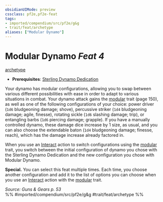 ```yaml
---
obsidianUIMode: preview
cssclass: pf2e,pf2e-feat
tags:
- imported/compendium/src/pf2e/g&g
- trait/feat/archetype
aliases: ["Modular Dynamo"]
---
```

# Modular Dynamo  *Feat 4*  
[archetype](archetype.md)  

- **Prerequisites**: [Sterling Dynamo Dedication](sterling-dynamo-dedication-g-g.md)

Your dynamo has modular configurations, allowing you to swap between various different possibilities with ease in order to adapt to various situations in combat. Your dynamo attack gains the [modular](modular-logm.md) trait (page 150), as well as one of the following configurations of your choice: power driver (`1d6` bludgeoning damage; shove), percussive striker (`1d4` bludgeoning damage; agile, finesse), rotating sickle (`1d6` slashing damage; trip), or entangling barbs (`1d6` piercing damage; grapple). If you have a manually controlled dynamo, these damage dice increase by 1 size, as usual, and you can also choose the extendable baton (`1d4` bludgeoning damage; finesse, reach), which has the damage increase already factored in.

When you use an [Interact](interact.md) action to switch configurations using the [modular](modular-logm.md) trait, you switch between the initial configuration of dynamo you chose with the Sterling Dynamo Dedication and the new configuration you chose with Modular Dynamo.

**Special.** You can select this feat multiple times. Each time, you choose another configuration and add it to the list of options you can choose when you use an [Interact](interact.md) action with the [modular](modular-logm.md) trait.

*Source: Guns & Gears p. 53*  
%% #imported/compendium/src/pf2e/g&g #trait/feat/archetype %%